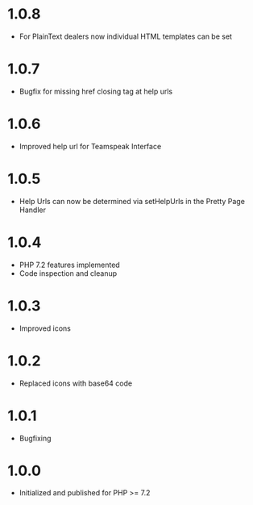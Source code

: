# 1.0.8

* For PlainText dealers now individual HTML templates can be set


# 1.0.7

* Bugfix for missing href closing tag at help urls


# 1.0.6

* Improved help url for Teamspeak Interface


# 1.0.5

* Help Urls can now be determined via setHelpUrls in the Pretty Page Handler


# 1.0.4

* PHP 7.2 features implemented
* Code inspection and cleanup


# 1.0.3

* Improved icons

# 1.0.2

* Replaced icons with base64 code


# 1.0.1

* Bugfixing


# 1.0.0

* Initialized and published for PHP >= 7.2